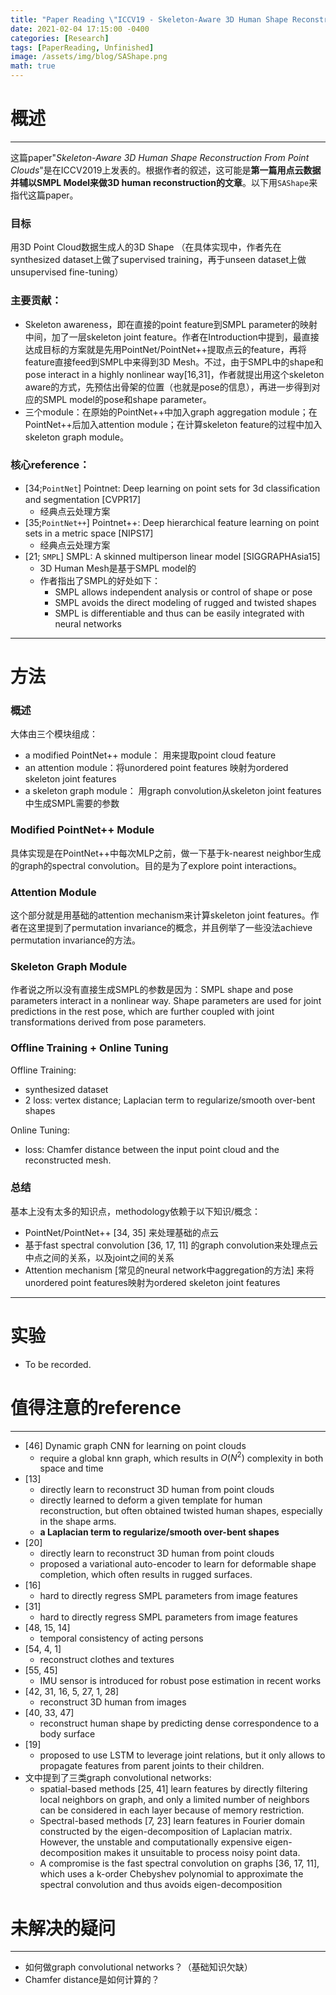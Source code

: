```yaml
---
title: "Paper Reading \"ICCV19 - Skeleton-Aware 3D Human Shape Reconstruction From Point Clouds\""
date: 2021-02-04 17:15:00 -0400
categories: [Research]
tags: [PaperReading, Unfinished]
image: /assets/img/blog/SAShape.png
math: true
---
```


# 概述
---

这篇paper"_Skeleton-Aware 3D Human Shape Reconstruction From Point Clouds_"是在ICCV2019上发表的。根据作者的叙述，这可能是**第一篇用点云数据并辅以SMPL Model来做3D human reconstruction的文章**。以下用`SAShape`来指代这篇paper。

### 目标
用3D Point Cloud数据生成人的3D Shape （在具体实现中，作者先在synthesized dataset上做了supervised training，再于unseen dataset上做unsupervised fine-tuning）

### 主要贡献：
- Skeleton awareness，即在直接的point feature到SMPL parameter的映射中间，加了一层skeleton joint feature。作者在Introduction中提到，最直接达成目标的方案就是先用PointNet/PointNet++提取点云的feature，再将feature直接feed到SMPL中来得到3D Mesh。不过，由于SMPL中的shape和pose interact in a highly nonlinear way[16,31]，作者就提出用这个skeleton aware的方式，先预估出骨架的位置（也就是pose的信息），再进一步得到对应的SMPL model的pose和shape parameter。
- 三个module：在原始的PointNet++中加入graph aggregation module；在PointNet++后加入attention module；在计算skeleton feature的过程中加入skeleton graph module。

### 核心reference：
- [34;`PointNet`] Pointnet: Deep learning on point sets for 3d classiﬁcation and segmentation [CVPR17]
  - 经典点云处理方案
- [35;`PointNet++`] Pointnet++: Deep hierarchical feature learning on point sets in a metric space [NIPS17]
  - 经典点云处理方案
- [21; `SMPL`] SMPL: A skinned multiperson linear model [SIGGRAPHAsia15]
  - 3D Human Mesh是基于SMPL model的
  - 作者指出了SMPL的好处如下：
    - SMPL allows independent analysis or control of shape or pose
    - SMPL avoids the direct modeling of rugged and twisted shapes
    - SMPL is differentiable and thus can be easily integrated with neural networks

---

# 方法

### 概述

大体由三个模块组成：

- a modified PointNet++ module： 用来提取point cloud feature
- an attention module：将unordered point features 映射为ordered skeleton joint features
- a skeleton graph module： 用graph convolution从skeleton joint features中生成SMPL需要的参数

### Modified PointNet++ Module

具体实现是在PointNet++中每次MLP之前，做一下基于k-nearest neighbor生成的graph的spectral convolution。目的是为了explore point interactions。

### Attention Module

这个部分就是用基础的attention mechanism来计算skeleton joint features。作者在这里提到了permutation invariance的概念，并且例举了一些没法achieve permutation invariance的方法。

### Skeleton Graph Module

作者说之所以没有直接生成SMPL的参数是因为：SMPL shape and pose parameters interact in a nonlinear way. Shape parameters are used for joint predictions in the rest pose, which are further coupled with joint transformations derived from pose parameters.

### Offline Training + Online Tuning

Offline Training: 

- synthesized dataset
- 2 loss: vertex distance; Laplacian term to regularize/smooth over-bent shapes

Online Tuning:

- loss: Chamfer distance between the input point cloud and the reconstructed mesh.

### 总结

基本上没有太多的知识点，methodology依赖于以下知识/概念：

- PointNet/PointNet++ [34, 35] 来处理基础的点云
- 基于fast spectral convolution [36, 17, 11] 的graph convolution来处理点云中点之间的关系，以及joint之间的关系
- Attention mechanism [常见的neural network中aggregation的方法] 来将unordered point features映射为ordered skeleton joint features

---

# 实验

- To be recorded.

# 值得注意的reference
---

- [46] Dynamic graph CNN for learning on point clouds
  - require a global knn graph, which results in $O(N^2)$ complexity in both space and time
- [13]
  - directly learn to reconstruct 3D human from point clouds
  - directly learned to deform a given template for human reconstruction, but often obtained twisted human shapes, especially in the shape arms.
  - **a Laplacian term to regularize/smooth over-bent shapes**
- [20]
  - directly learn to reconstruct 3D human from point clouds
  - proposed a variational auto-encoder to learn for deformable shape completion, which often results in rugged surfaces.
- [16]
  - hard to directly regress SMPL parameters from image features
- [31]
  - hard to directly regress SMPL parameters from image features
- [48, 15, 14]
  - temporal consistency of acting persons
- [54, 4, 1]
  - reconstruct clothes and textures
- [55, 45]
  - IMU sensor is introduced for robust pose estimation in recent works
- [42, 31, 16, 5, 27, 1, 28]
  - reconstruct 3D human from images
- [40, 33, 47]
  - reconstruct human shape by predicting dense correspondence to a body surface
- [19]
  - proposed to use LSTM to leverage joint relations, but it only allows to propagate features from parent joints to their children.
- 文中提到了三类graph convolutional networks:
  - spatial-based methods [25, 41] learn features by directly filtering local neighbors on graph, and only a limited number of neighbors can be considered in each layer because of memory restriction.
  - Spectral-based methods [7, 23] learn features in Fourier domain constructed by the eigen-decomposition of Laplacian matrix. However, the unstable and computationally expensive eigen-decomposition makes it unsuitable to process noisy point data.
  - A compromise is the fast spectral convolution on graphs [36, 17, 11], which uses a k-order Chebyshev polynomial to approximate the spectral convolution and thus avoids eigen-decomposition



# 未解决的疑问
---
- 如何做graph convolutional networks？（基础知识欠缺）
- Chamfer distance是如何计算的？



